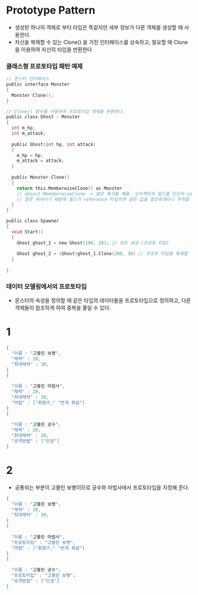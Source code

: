Prototype Pattern
=====
- 생성된 하나의 객체로 부터 타입은 똑같지만 세부 정보가 다른 객체를 생성할 때 사용한다.
- 자신을 복제할 수 있는 Clone() 을 가진 인터페이스를 상속하고, 필요할 때 Clone 을 이용하여 자신의 타입을 반환한다

### 클래스형 프로토타입 패턴 예제
```C
// 몬스터 인터페이스
public interface Monster
{
  Monster Clone();
}

// Clone() 함수를 이용하여 프로토타입 객체를 반환한다.
public class Ghost : Monster
{
  int m_hp;
  int m_attack;
  
  public Ghost(int hp, int attack)
  {
    m_hp = hp;
    m_attack = attack;
  }
  
  public Monster Clone()
  {
    return this.MemberwiseClone() as Monster
    // object.MemeberwiseClone -> 얕은 복사를 해줌. 오브젝트의 필드를 단순히 copy 만 하여 복사본을 생성
    // 얕은 복사이기 때문에 필드가 reference 타입이면 같은 값을 참조하게되니 주의할 것.
  }
}

public class Spawner
{
  void Start()
  {
    Ghost ghost_1 = new Ghost(100, 20); // 최초 생성 (프로토 타입)
    
    Ghost ghost_2 = (Ghost)ghost_1.Clone(200, 30) // 프로토 타입을 복제함
  }
  
}
```

### 데이터 모델링에서의 프로토타입
- 몬스터의 속성을 정의할 때 같은 타입의 데이터들을 프로토타입으로 정의하고, 다른 객체들이 참조하게 하여 중복을 줄일 수 있다.

# 1
```C
{
  "이름 : "고블린 보병",
  "체력" : 20,
  "최대체력" : 30,
}
{
  
  "이름 : "고블린 마법사",
  "체력" : 20,
  "최대체력" : 30,
  "마법" : ["화염구," "번개 화살"]
}
{
  
  "이름 : "고블린 궁수",
  "체력" : 20,
  "최대체력" : 30,
  "공격방법" : ["단궁"]
}
```

# 2
- 공통되는 부분이 고블린 보병이므로 궁수와 마법사에서 프로토타입을 지정해 준다.
```C
{
  "이름 : "고블린 보병",
  "체력" : 20,
  "최대체력" : 30,
}
{
  
  "이름 : "고블린 마법사",
  "프로토타입" : "고블린 보병",
  "마법" : ["화염구," "번개 화살"]
}
{
  
  "이름 : "고블린 궁수",
  "프로토타입" : "고블린 보병",
  "공격방법" : ["단궁"]
}
```
